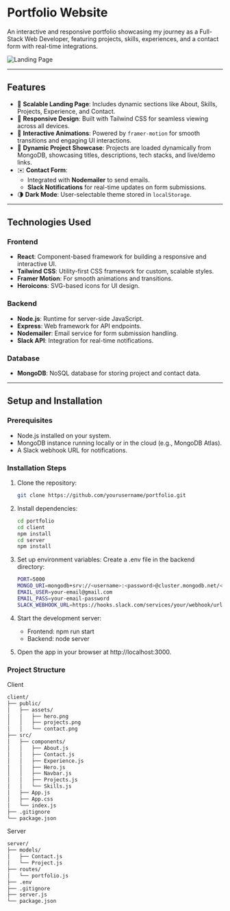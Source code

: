 
# Portfolio Website

An interactive and responsive portfolio showcasing my journey as a Full-Stack Web Developer, featuring projects, skills, experiences, and a contact form with real-time integrations.

![Landing Page](https://res.cloudinary.com/dbfye7vqa/image/upload/v1734545157/Screenshot_2024-12-18_at_10.35.31_PM_sluuyz.png)

<HeroSection />

---

## Features

- 🚀 **Scalable Landing Page**: Includes dynamic sections like About, Skills, Projects, Experience, and Contact.
- 📱 **Responsive Design**: Built with Tailwind CSS for seamless viewing across all devices.
- 🎨 **Interactive Animations**: Powered by `framer-motion` for smooth transitions and engaging UI interactions.
- 📂 **Dynamic Project Showcase**: Projects are loaded dynamically from MongoDB, showcasing titles, descriptions, tech stacks, and live/demo links.
- ✉️ **Contact Form**:
  - Integrated with **Nodemailer** to send emails.
  - **Slack Notifications** for real-time updates on form submissions.
- 🌗 **Dark Mode**: User-selectable theme stored in `localStorage`.

---

## Technologies Used

### Frontend
- **React**: Component-based framework for building a responsive and interactive UI.
- **Tailwind CSS**: Utility-first CSS framework for custom, scalable styles.
- **Framer Motion**: For smooth animations and transitions.
- **Heroicons**: SVG-based icons for UI design.

### Backend
- **Node.js**: Runtime for server-side JavaScript.
- **Express**: Web framework for API endpoints.
- **Nodemailer**: Email service for form submission handling.
- **Slack API**: Integration for real-time notifications.

### Database
- **MongoDB**: NoSQL database for storing project and contact data.

---

## Setup and Installation

### Prerequisites
- Node.js installed on your system.
- MongoDB instance running locally or in the cloud (e.g., MongoDB Atlas).
- A Slack webhook URL for notifications.

### Installation Steps
1. Clone the repository:
   ```bash
   git clone https://github.com/yourusername/portfolio.git
   ```
2. Install dependencies:
    ```bash
   cd portfolio
   cd client
   npm install
   cd server
   npm install
   ```
3. Set up environment variables: Create a .env file in the backend directory:
    ```bash
    PORT=5000
    MONGO_URI=mongodb+srv://<username>:<password>@cluster.mongodb.net/<dbname>
    EMAIL_USER=your-email@gmail.com
    EMAIL_PASS=your-email-password
    SLACK_WEBHOOK_URL=https://hooks.slack.com/services/your/webhook/url
    ```
4. Start the development server:
    - Frontend:
    npm run start
    - Backend:
    node server

5. Open the app in your browser at http://localhost:3000.

### Project Structure
Client
```bash
client/
├── public/
│   ├── assets/
│   │   ├── hero.png
│   │   ├── projects.png
│   │   └── contact.png
├── src/
│   ├── components/
│   │   ├── About.js
│   │   ├── Contact.js
│   │   ├── Experience.js
│   │   ├── Hero.js
│   │   ├── Navbar.js
│   │   ├── Projects.js
│   │   └── Skills.js
│   ├── App.js
│   ├── App.css
│   └── index.js
├── .gitignore
└── package.json
```
Server
```bash
server/
├── models/
│   ├── Contact.js
│   └── Project.js
├── routes/
│   └── portfolio.js
├── .env
├── .gitignore
├── server.js
└── package.json
```
